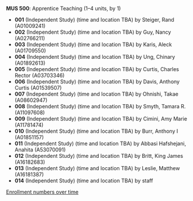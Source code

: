 **MUS 500**: Apprentice Teaching (1–4 units, by 1)

- **001** (Independent Study) (time and location TBA) by Steiger, Rand (A01009241)
- **002** (Independent Study) (time and location TBA) by Guy, Nancy (A02766211)
- **003** (Independent Study) (time and location TBA) by Karis, Aleck (A01709550)
- **004** (Independent Study) (time and location TBA) by Ung, Chinary (A01892613)
- **005** (Independent Study) (time and location TBA) by Curtis, Charles Rector (A03703346)
- **006** (Independent Study) (time and location TBA) by Davis, Anthony Curtis (A01539507)
- **007** (Independent Study) (time and location TBA) by Ohnishi, Takae (A08602947)
- **008** (Independent Study) (time and location TBA) by Smyth, Tamara R. (A11097608)
- **009** (Independent Study) (time and location TBA) by Cimini, Amy Marie (A11781474)
- **010** (Independent Study) (time and location TBA) by Burr, Anthony I (A01851157)
- **011** (Independent Study) (time and location TBA) by Abbasi Hafshejani, Anahita (A53070091)
- **012** (Independent Study) (time and location TBA) by Britt, King James (A16182683)
- **013** (Independent Study) (time and location TBA) by Leslie, Matthew (A16181387)
- **014** (Independent Study) (time and location TBA) by staff

[Enrollment numbers over time](./MUS500.tsv)
